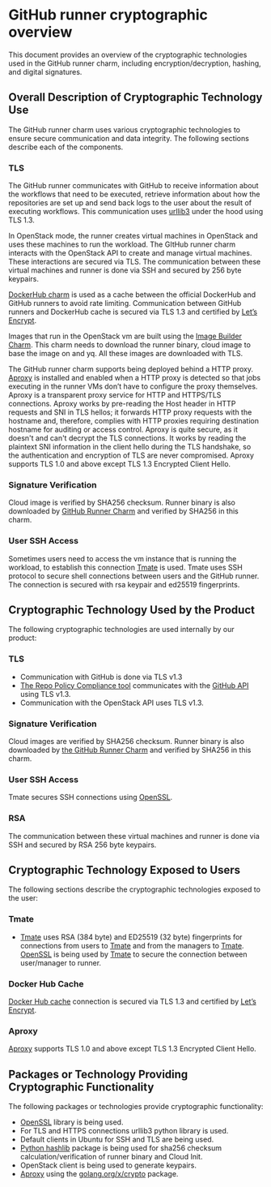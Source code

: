 # GitHub runner cryptographic overview
This document provides an overview of the cryptographic technologies used in the GitHub runner charm, including encryption/decryption, hashing, and digital signatures.

## Overall Description of Cryptographic Technology Use
The GitHub runner charm uses various cryptographic technologies to ensure secure communication and data integrity. The following sections describe each of the components.
### TLS
The GitHub runner communicates with GitHub to receive information about the workflows that need to be executed, retrieve information about how the repositories are set up and send back logs to the user about the result of executing workflows. This communication uses [urllib3](https://urllib3.readthedocs.io/en/stable/) under the hood using TLS 1.3.

In OpenStack mode, the runner creates virtual machines in OpenStack and uses these machines to run the workload. The GItHub runner charm interacts with the OpenStack API to create and manage virtual machines. These interactions are secured via TLS. The communication between these virtual machines and runner is done via SSH and secured by 256 byte keypairs.

[DockerHub charm](https://charmhub.io/docker-registry) is used as a cache between the official DockerHub and GitHub runners to avoid rate limiting. Communication between GitHub runners and DockerHub cache is secured via TLS 1.3 and certified by [Let’s Encrypt](https://letsencrypt.org/).

Images that run in the OpenStack vm are built using the [Image Builder Charm](https://github.com/canonical/github-runner-image-builder-operator). This charm needs to download the runner binary, cloud image to base the image on and yq. All these images are downloaded with TLS.

The GitHub runner charm supports being deployed behind a HTTP proxy. [Aproxy](https://github.com/canonical/aproxy) is installed and enabled when a HTTP proxy is detected so that jobs executing in the runner VMs don’t have to configure the proxy themselves. Aproxy is a transparent proxy service for HTTP and HTTPS/TLS connections. Aproxy works by pre-reading the Host header in HTTP requests and SNI in TLS hellos; it forwards HTTP proxy requests with the hostname and, therefore, complies with HTTP proxies requiring destination hostname for auditing or access control. Aproxy is quite secure, as it doesn't and can't decrypt the TLS connections. It works by reading the plaintext SNI information in the client hello during the TLS handshake, so the authentication and encryption of TLS are never compromised. Aproxy supports TLS 1.0 and above except TLS 1.3 Encrypted Client Hello.
### Signature Verification
Cloud image is verified by SHA256 checksum. Runner binary is also downloaded by [GitHub Runner Charm](https://github.com/canonical/github-runner-operator) and verified by SHA256 in this charm.
### User SSH Access
Sometimes users need to access the vm instance that is running the workload, to establish this connection [Tmate](https://tmate.io/) is used. Tmate uses SSH protocol to secure shell connections between users and the GitHub runner. The connection is secured with rsa keypair and ed25519 fingerprints.
## Cryptographic Technology Used by the Product
The following cryptographic technologies are used internally by our product:
### TLS
- Communication with GitHub is done via TLS v1.3
- [The Repo Policy Compliance tool](https://github.com/canonical/repo-policy-compliance) communicates with the [GitHub API](https://docs.github.com/en/rest?apiVersion=2022-11-28) using TLS v1.3.
- Communication with the OpenStack API uses TLS v1.3.
### Signature Verification
Cloud images are verified by SHA256 checksum. Runner binary is also downloaded by [the GitHub Runner Charm](https://github.com/canonical/github-runner-operator) and verified by SHA256 in this charm.
### User SSH Access
Tmate secures SSH connections using [OpenSSL](https://www.openssl.org/).
### RSA
The communication between these virtual machines and runner is done via SSH and secured by RSA 256 byte keypairs.
## Cryptographic Technology Exposed to Users
The following sections describe the cryptographic technologies exposed to the user:
### Tmate
- [Tmate](https://tmate.io/) uses RSA (384 byte) and ED25519 (32 byte) fingerprints for connections from users to [Tmate](https://tmate.io/) and from the managers to [Tmate](https://tmate.io/). [OpenSSL](https://www.openssl.org/) is being used by [Tmate](https://tmate.io/) to secure the connection between user/manager to runner.
### Docker Hub Cache
[Docker Hub cache](https://github.com/canonical/docker-registry-charm) connection is secured via TLS 1.3 and certified by [Let’s Encrypt](https://letsencrypt.org/).
### Aproxy
[Aproxy](https://github.com/canonical/aproxy) supports TLS 1.0 and above except TLS 1.3 Encrypted Client Hello.
## Packages or Technology Providing Cryptographic Functionality
The following packages or technologies provide cryptographic functionality:
- [OpenSSL](https://www.openssl.org/) library is being used.
- For TLS and HTTPS connections urllib3 python library is used.
- Default clients in Ubuntu for SSH and TLS are being used.
- [Python hashlib](https://docs.python.org/3/library/hashlib.html) package is being used for sha256 checksum calculation/verification of runner binary and Cloud Init.
- OpenStack client is being used to generate keypairs.
- [Aproxy](https://github.com/canonical/aproxy) using the [golang.org/x/crypto](http://golang.org/x/crypto) package.
